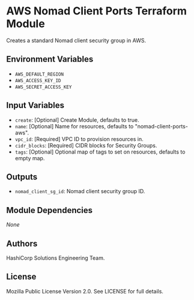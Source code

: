 # AWS Nomad Client Ports Terraform Module

Creates a standard Nomad client security group in AWS.

## Environment Variables

- `AWS_DEFAULT_REGION`
- `AWS_ACCESS_KEY_ID`
- `AWS_SECRET_ACCESS_KEY`

## Input Variables

- `create`: [Optional] Create Module, defaults to true.
- `name`: [Optional] Name for resources, defaults to "nomad-client-ports-aws".
- `vpc_id`: [Required] VPC ID to provision resources in.
- `cidr_blocks`: [Required] CIDR blocks for Security Groups.
- `tags`: [Optional] Optional map of tags to set on resources, defaults to empty map.

## Outputs

- `nomad_client_sg_id`: Nomad client security group ID.

## Module Dependencies

_None_

## Authors

HashiCorp Solutions Engineering Team.

## License

Mozilla Public License Version 2.0. See LICENSE for full details.
